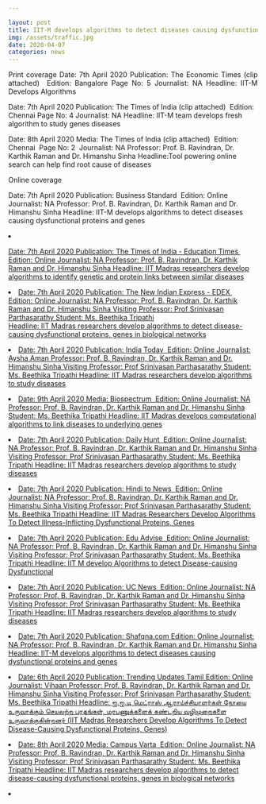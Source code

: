 ```yaml
---

layout: post
title: IIT-M develops algorithms to detect diseases causing dysfunctional proteins and genes
img: /assets/traffic.jpg
date: 2020-04-07
categories: news
---
```


<p align="justify">Print coverage 
Date: 7th April 2020
Publication: The Economic Times (clip attached) 
Edition: Bangalore
Page No: 5
Journalist: NA
Headline: IIT-M Develops Algorithms 

Date: 7th April 2020
Publication: The Times of India (clip attached) 
Edition: Chennai
Page No: 4
Journalist: NA
Headline: IIT-M team develops fresh algorithm to study genes diseases

Date: 8th April 2020
Media: The Times of India (clip attached) 
Edition: Chennai 
Page No: 2 
Journalist: NA
Professor: Prof. B. Ravindran, Dr. Karthik Raman and Dr. Himanshu Sinha
Headline:Tool powering online search can help find root cause of diseases </p>

<p align="justify">Online coverage 

Date: 7th April 2020
Publication: Business Standard 
Edition: Online
Journalist: NA
Professor: Prof. B. Ravindran, Dr. Karthik Raman and Dr. Himanshu Sinha
Headline: IIT-M develops algorithms to detect diseases causing dysfunctional proteins and genes
<li> <a href="https://www.business-standard.com/article/pti-stories/iit-m-develops-algorithms-to-detect-diseases-causing-dysfunctional-proteins-and-genes-120040601029_1.html" </a> </li>

Date: 7th April 2020
Publication: The Times of India - Education Times 
Edition: Online
Journalist: NA
Professor: Prof. B. Ravindran, Dr. Karthik Raman and Dr. Himanshu Sinha
Headline: IIT Madras researchers develop algorithms to identify genetic and protein links between similar diseases
<li> <a href="https://educationtimes.com/article/newsroom/75007684/iit-madras-researchers-develop-algorithms-to-identify-genetic-and-protein-links-between-similar-diseases.html

Date: 7th April 2020
Publication: NDTV
Edition: Online
Journalist: Anisha Kumari 
Professor: Prof. B. Ravindran, Dr. Karthik Raman and Dr. Himanshu Sinha
Visiting Professor: Prof Srinivasan Parthasarathy
Student: Ms. Beethika Tripathi
Headline: IIT Madras Researchers Develop Algorithms To Detect Disease-Causing Dysfunctional Proteins, Genes
<li> <a href="https://www.ndtv.com/education/iit-madras-researchers-develop-algorithms-to-detect-disease-causing-dysfunctional-proteins-genes-2206982

Date: 7th April 2020
Publication: The New Indian Express - EDEX 
Edition: Online
Journalist: NA
Professor: Prof. B. Ravindran, Dr. Karthik Raman and Dr. Himanshu Sinha
Visiting Professor: Prof Srinivasan Parthasarathy
Student: Ms. Beethika Tripathi
Headline: IIT Madras researchers develop algorithms to detect disease-causing dysfunctional proteins, genes in biological networks
<li> <a href="https://www.edexlive.com/news/2020/apr/06/iit-madras-researchers-develop-algorithms-to-detect-disease-causing-dysfunctional-proteins-11134.html

Date: 7th April 2020
Publication: BW Education 
Edition: Online
Journalist: NA
Professor: Prof. B. Ravindran, Dr. Karthik Raman and Dr. Himanshu Sinha
Visiting Professor: Prof Srinivasan Parthasarathy
Student: Ms. Beethika Tripathi
Headline: IIT Madras Researchers Develop Algorithms To Detect Disease-Causing Dysfunctional Proteins
<li> <a href="http://bweducation.businessworld.in/article/IIT-Madras-Researchers-Develop-Algorithms-To-Detect-Disease-Causing-Dysfunctional-Proteins-/06-04-2020-188366/

Date: 7th April 2020
Publication: India Today 
Edition: Online
Journalist: Aysha Aman
Professor: Prof. B. Ravindran, Dr. Karthik Raman and Dr. Himanshu Sinha
Visiting Professor: Prof Srinivasan Parthasarathy
Student: Ms. Beethika Tripathi
Headline: IIT Madras researchers develop algorithms to study diseases
<li> <a href="https://www.indiatoday.in/education-today/news/story/iit-madras-researchers-develop-algorithms-to-study-diseases-1663903-2020-04-06

Date: 7th April 2020
Publication: Outlook
Edition: Online
Journalist: NA
Professor: Prof. B. Ravindran, Dr. Karthik Raman and Dr. Himanshu Sinha
Headline: IIT-M develops algorithms to detect diseases causing dysfunctional proteins and genes
<li> <a href="https://www.outlookindia.com/newsscroll/iitm-develops-algorithms-to-detect-diseases-causing-dysfunctional-proteins-and-genes/1793285

Date: 9th April 2020
Media: Biospectrum 
Edition: Online
Journalist: NA
Professor: Prof. B. Ravindran, Dr. Karthik Raman and Dr. Himanshu Sinha
Student: Ms. Beethika Tripathi
Headline: IIT Madras develops computational algorithms to link diseases to underlying genes
<li> <a href="https://www.biospectrumindia.com/news/58/16170/iit-madras-develops-computational-algorithms-to-link-diseases-to-underlying-genes.html

Date: 7th April 2020
Publication: The Week 
Edition: Online
Journalist: NA
Professor: Prof. B. Ravindran, Dr. Karthik Raman and Dr. Himanshu Sinha
Headline: IIT-M develops algorithms to detect diseases causing dysfunctional proteins and genes
<li> <a href="https://www.theweek.in/wire-updates/business/2020/04/06/mes6-tn-diseases-iitm.html

Date: 7th April 2020
Publication: Daily Hunt 
Edition: Online
Journalist: NA
Professor: Prof. B. Ravindran, Dr. Karthik Raman and Dr. Himanshu Sinha
Visiting Professor: Prof Srinivasan Parthasarathy
Student: Ms. Beethika Tripathi
Headline: IIT Madras researchers develop algorithms to study diseases
<li> <a href="https://m.dailyhunt.in/news/india/english/india+today-epaper-indiatoday/iit+madras+researchers+develop+algorithms+to+study+diseases-newsid-176443108

Date: 7th April 2020
Publication: LatestlY
Edition: Online
Journalist: NA
Professor: Prof. B. Ravindran, Dr. Karthik Raman and Dr. Himanshu Sinha
Visiting Professor: Prof Srinivasan Parthasarathy
Student: Ms. Beethika Tripathi
Headline: IIT-M Develops Algorithms to Detect Diseases Causing Dysfunctional Proteins and Genes
<li> <a href="https://www.latestly.com/agency-news/iit-m-develops-algorithms-to-detect-diseases-causing-dysfunctional-proteins-and-genes-1663003.html

Date: 7th April 2020
Publication: Hindi to News 
Edition: Online
Journalist: NA
Professor: Prof. B. Ravindran, Dr. Karthik Raman and Dr. Himanshu Sinha
Visiting Professor: Prof Srinivasan Parthasarathy
Student: Ms. Beethika Tripathi
Headline: IIT Madras Researchers Develop Algorithms To Detect Illness-Inflicting Dysfunctional Proteins, Genes
<li> <a href="https://hindi2news.com/iit-madras-researchers-develop-algorithms-to-detect-illness-inflicting-dysfunctional-proteins-genes/

Date: 7th April 2020
Publication: News Dig
Edition: Online
Journalist: NA
Professor: Prof. B. Ravindran, Dr. Karthik Raman and Dr. Himanshu Sinha
Visiting Professor: Prof Srinivasan Parthasarathy
Student: Ms. Beethika Tripathi
Headline: IIT Madras researchers develop algorithms to study diseases
<li> <a href="https://newsdig.in/news/801344671/IIT-Madras-researchers-develop-algorithms-to-study-diseases

Date: 7th April 2020
Publication: Edu Advise 
Edition: Online
Journalist: NA
Professor: Prof. B. Ravindran, Dr. Karthik Raman and Dr. Himanshu Sinha
Visiting Professor: Prof Srinivasan Parthasarathy
Student: Ms. Beethika Tripathi
Headline: IIT M develop Algorithms to detect Disease-causing Dysfunctional
<li> <a href="http://eduadvice.in/home/NewsDetail?pid=22231

Date: 7th April 2020
Publication: India Education Diary 
Edition: Online
Journalist: NA
Professor: Prof. B. Ravindran, Dr. Karthik Raman and Dr. Himanshu Sinha
Visiting Professor: Prof Srinivasan Parthasarathy
Student: Ms. Beethika Tripathi
Headline: IIT Madras Researchers develop Algorithms to detect Disease-causing Dysfunctional Proteins & Genes in Biological Networks
<li> <a href="https://indiaeducationdiary.in/iit-madras-researchers-develop-algorithms-to-detect-disease-causing-dysfunctional-proteins-genes-in-biological-networks/

Date: 7th April 2020
Publication: UC News 
Edition: Online
Journalist: NA
Professor: Prof. B. Ravindran, Dr. Karthik Raman and Dr. Himanshu Sinha
Visiting Professor: Prof Srinivasan Parthasarathy
Student: Ms. Beethika Tripathi
Headline: IIT Madras researchers develop algorithms to study diseases
<li> <a href="https://www.ucnews.in/news/IIT-Madras-researchers-develop-algorithms-to-detect-diseasecausing-dysfunctional-proteins-genes-in-biological-networks/1674439419626467.html

Date: 7th April 2020
Publication: HT Syndication.com
Edition: Online
Journalist: NA
Professor: Prof. B. Ravindran, Dr. Karthik Raman and Dr. Himanshu Sinha
Visiting Professor: Prof Srinivasan Parthasarathy
Student: Ms. Beethika Tripathi
Headline: IIT Madras Researchers develop Algorithms to detect Disease-causing Dysfunctional Proteins & Genes in Biological Networks
<li> <a href="https://www.htsyndication.com/india-education-diary/article/iit-madras-researchers-develop-algorithms-to-detect-disease-causing-dysfunctional-proteins-and-genes-in-biological-networks/41875707

Date: 7th April 2020
Publication: Shafqna.com
Edition: Online
Journalist: NA
Professor: Prof. B. Ravindran, Dr. Karthik Raman and Dr. Himanshu Sinha
Headline: IIT-M develops algorithms to detect diseases causing dysfunctional proteins and genes
<li> <a href="http://in.shafaqna.com/EN/AL/2003265

Date: 7th April 2020
Publication: Devdiscourse 
Edition: Online
Journalist: NA
Professor: Prof. B. Ravindran, Dr. Karthik Raman and Dr. Himanshu Sinha
Visiting Professor: Prof Srinivasan Parthasarathy
Student: Ms. Beethika Tripathi
Headline: IIT-M develops algorithms to detect diseases causing dysfunctional proteins and genes
<li> <a href="https://www.devdiscourse.com/article/business/995290-iit-m-develops-algorithms-to-detect-diseases-causing-dysfunctional-proteins-and-genes

Date: 6th April 2020
Publication: Trending Updates Tamil
Edition: Online
Journalist: Vihaan
Professor: Prof. B. Ravindran, Dr. Karthik Raman and Dr. Himanshu Sinha
Visiting Professor: Prof Srinivasan Parthasarathy
Student: Ms. Beethika Tripathi
Headline: ஐ.ஐ.டி மெட்ராஸ் ஆராய்ச்சியாளர்கள் நோயை உருவாக்கும் செயலற்ற புரதங்கள், மரபணுக்களைக் கண்டறிய வழிமுறைகளை உருவாக்குகின்றனர் (IIT Madras Researchers Develop Algorithms To Detect Disease-Causing Dysfunctional Proteins, Genes)
<li> <a href="https://bit.ly/2Xmgbge  

Date: 8th April 2020
Media: Navjeevan Express
Edition: Online
Journalist: NA
Professor: Prof. B. Ravindran, Dr. Karthik Raman and Dr. Himanshu Sinha
Visiting Professor: Prof Srinivasan Parthasarathy
Student: Ms. Beethika Tripathi
Headline: IIT-M Researchers develop Algorithms to detect Disease-causing Dysfunctional Proteins & Genes in Biological Networks
<li> <a href="https://www.google.com/url?q=https://navjeevanexpress.com/iit-m-researchers-develop-algorithms-to-detect-disease-causing-dysfunctional

Date: 8th April 2020
Media: Campus Varta 
Edition: Online
Journalist: NA
Professor: Prof. B. Ravindran, Dr. Karthik Raman and Dr. Himanshu Sinha
Visiting Professor: Prof Srinivasan Parthasarathy
Student: Ms. Beethika Tripathi
Headline: IIT Madras researchers develop algorithms to detect disease-causing dysfunctional proteins, genes in biological networks
<li> <a href="https://www.campusvarta.com/campus-updates/iit-madras-researchers-develop-algorithms-to-detect-disease-causing-dysfunctional-proteins-genes-in-biological-networks/ 


